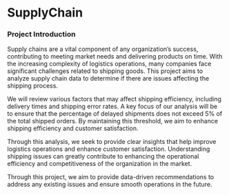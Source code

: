 # SupplyChain
### Project Introduction

Supply chains are a vital component of any organization’s success, contributing to meeting market needs and delivering products on time. With the increasing complexity of logistics operations, many companies face significant challenges related to shipping goods. This project aims to analyze supply chain data to determine if there are issues affecting the shipping process.

We will review various factors that may affect shipping efficiency, including delivery times and shipping error rates. A key focus of our analysis will be to ensure that the percentage of delayed shipments does not exceed 5% of the total shipped orders. By maintaining this threshold, we aim to enhance shipping efficiency and customer satisfaction.

Through this analysis, we seek to provide clear insights that help improve logistics operations and enhance customer satisfaction. Understanding shipping issues can greatly contribute to enhancing the operational efficiency and competitiveness of the organization in the market.

Through this project, we aim to provide data-driven recommendations to address any existing issues and ensure smooth operations in the future.
